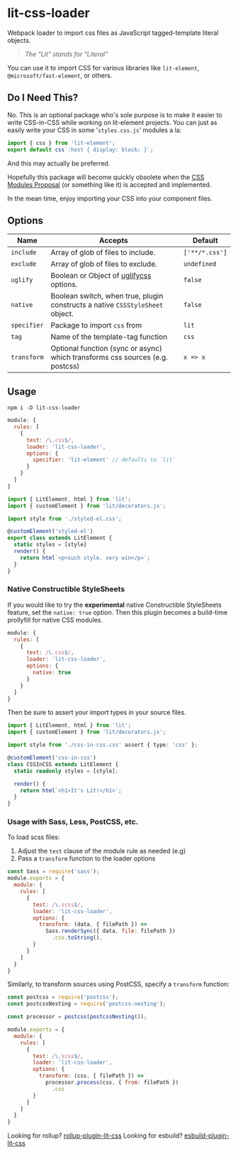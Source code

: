 # lit-css-loader

Webpack loader to import css files as JavaScript tagged-template literal objects.

> _The "Lit" stands for "Literal"_

You can use it to import CSS for various libraries like `lit-element`, `@microsoft/fast-element`, or others.

## Do I Need This?

No. This is an optional package who's sole purpose is to make it easier to write CSS-in-CSS while working on lit-element projects. You can just as easily write your CSS in some '`styles.css.js`' modules a la:

```js
import { css } from 'lit-element';
export default css`:host { display: block; }`;
```

And this may actually be preferred.

Hopefully this package will become quickly obsolete when the [CSS Modules Proposal](https://github.com/w3c/webcomponents/issues/759) (or something like it) is accepted and implemented.

In the mean time, enjoy importing your CSS into your component files.

## Options

| Name        | Accepts                                                                                | Default        |
| ----------- | -------------------------------------------------------------------------------------- | -------------- |
| `include`   | Array of glob of files to include.                                                     | `['**/*.css']` |
| `exclude`   | Array of glob of files to exclude.                                                     | `undefined`    |
| `uglify`    | Boolean or Object of [uglifycss](https://www.npmjs.com/package/uglifycss#api) options. | `false`        |
| `native`    | Boolean switch, when true, plugin constructs a native `CSSStyleSheet` object.          | `false`        |
| `specifier` | Package to import `css` from                                                           | `lit`          |
| `tag`       | Name of the template-tag function                                                      | `css`          |
| `transform` | Optional function (sync or async) which transforms css sources (e.g. postcss)          | `x => x`       |

## Usage

    npm i -D lit-css-loader

```js
module: {
  rules: [
    {
      test: /\.css$/,
      loader: 'lit-css-loader',
      options: {
        specifier: 'lit-element' // defaults to `lit`
      }
    }
  ]
}
```

```js
import { LitElement, html } from 'lit';
import { customElement } from 'lit/decorators.js';

import style from './styled-el.css';

@customElement('styled-el')
export class extends LitElement {
  static styles = [style]
  render() {
    return html`<p>such style. very win</p>`;
  }
}
```

### Native Constructible StyleSheets

If you would like to try the **experimental** native Constructible StyleSheets feature,
set the `native: true` option. Then this plugin becomes a build-time prollyfill for native CSS modules.

```js
module: {
  rules: [
    {
      test: /\.css$/,
      loader: 'lit-css-loader',
      options: {
        native: true
      }
    }
  ]
}
```

Then be sure to assert your import types in your source files.

```ts
import { LitElement, html } from 'lit';
import { customElement } from 'lit/decorators.js';

import style from './css-in-css.css' assert { type: 'css' };

@customElement('css-in-css')
class CSSInCSS extends LitElement {
  static readonly styles = [style];

  render() {
    return html`<h1>It's Lit!</h1>`;
  }
}
```

### Usage with Sass, Less, PostCSS, etc.

To load scss files:

1.  Adjust the `test` clause of the module rule as needed (e.g)
2.  Pass a `transform` function to the loader options

```js
const Sass = require('sass');
module.exports = {
  module: {
    rules: [
      {
        test: /\.scss$/,
        loader: 'lit-css-loader',
        options: {
          transform: (data, { filePath }) =>
            Sass.renderSync({ data, file: filePath })
              .css.toString(),
        }
      }
    ]
  }
}
```

Similarly, to transform sources using PostCSS, specify a `transform` function:

```js
const postcss = require('postcss');
const postcssNesting = require('postcss-nesting');

const processor = postcss(postcssNesting());

module.exports = {
  module: {
    rules: [
      {
        test: /\.scss$/,
        loader: 'lit-css-loader',
        options: {
          transform: (css, { filePath }) =>
            processor.process(css, { from: filePath })
              .css
        }
      }
    ]
  }
}
```

Looking for rollup? [rollup-plugin-lit-css](../rollup-plugin-lit-css)
Looking for esbuild? [esbuild-plugin-lit-css](../esbuild-plugin-lit-css)
